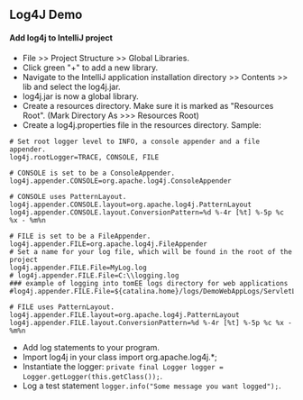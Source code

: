## Log4J Demo

#### Add log4j to IntelliJ project

- File >> Project Structure >> Global Libraries.
- Click green "+" to add a new library.
- Navigate to the IntelliJ application installation directory >> Contents >> lib and select the log4j.jar.
- log4j.jar is now a global library.
- Create a resources directory. Make sure it is marked as "Resources Root". (Mark Directory As >>> Resources Root)
- Create a log4j.properties file in the resources directory. Sample:
```
# Set root logger level to INFO, a console appender and a file appender.
log4j.rootLogger=TRACE, CONSOLE, FILE

# CONSOLE is set to be a ConsoleAppender.
log4j.appender.CONSOLE=org.apache.log4j.ConsoleAppender

# CONSOLE uses PatternLayout.
log4j.appender.CONSOLE.layout=org.apache.log4j.PatternLayout
log4j.appender.CONSOLE.layout.ConversionPattern=%d %-4r [%t] %-5p %c %x - %m%n

# FILE is set to be a FileAppender.
log4j.appender.FILE=org.apache.log4j.FileAppender
# Set a name for your log file, which will be found in the root of the project
log4j.appender.FILE.File=MyLog.log
# log4j.appender.FILE.File=C:\\logging.log
### example of logging into tomEE logs directory for web applications
#log4j.appender.FILE.File=${catalina.home}/logs/DemoWebAppLogs/ServletLog.out

# FILE uses PatternLayout.
log4j.appender.FILE.layout=org.apache.log4j.PatternLayout
log4j.appender.FILE.layout.ConversionPattern=%d %-4r [%t] %-5p %c %x - %m%n
```
- Add log statements to your program.
- Import log4j in your class import org.apache.log4j.*;
- Instantiate the logger: `private final Logger logger = Logger.getLogger(this.getClass());`.
- Log a test statement `logger.info("Some message you want logged");`.
